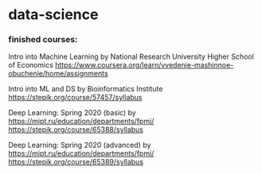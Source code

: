 # data-science

### finished courses:
Intro into Machine Learning by National Research University Higher School of Economics
https://www.coursera.org/learn/vvedenie-mashinnoe-obuchenie/home/assignments

Intro into ML and DS by Bioinformatics Institute
https://stepik.org/course/57457/syllabus

Deep Learning: Spring 2020 (basic) by https://mipt.ru/education/departments/fpmi/
https://stepik.org/course/65388/syllabus

Deep Learning: Spring 2020 (advanced) by https://mipt.ru/education/departments/fpmi/
https://stepik.org/course/65389/syllabus
